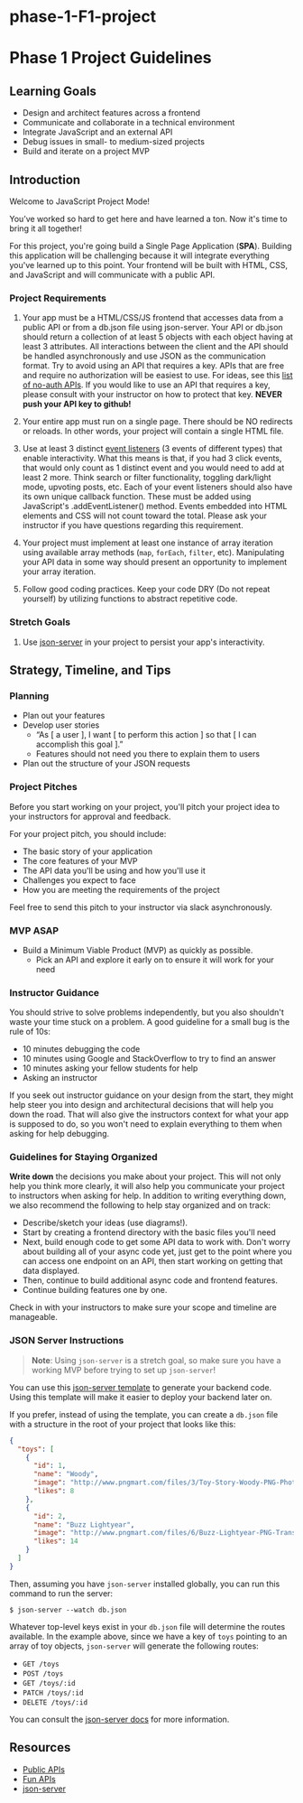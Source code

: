 # phase-1-F1-project

# Phase 1 Project Guidelines

## Learning Goals

- Design and architect features across a frontend
- Communicate and collaborate in a technical environment
- Integrate JavaScript and an external API
- Debug issues in small- to medium-sized projects
- Build and iterate on a project MVP

## Introduction

Welcome to JavaScript Project Mode!

You’ve worked so hard to get here and have learned a ton. Now it's time to bring
it all together!

For this project, you're going build a Single Page Application (**SPA**).
Building this application will be challenging because it will integrate
everything you've learned up to this point. Your frontend will be built with
HTML, CSS, and JavaScript and will communicate with a public API.

### Project Requirements

1. Your app must be a HTML/CSS/JS frontend that accesses data from a public API or
   from a db.json file using json-server. Your API or db.json should return a 
   collection of at least 5 objects with each object having at least 3 attributes. 
   All interactions between the client and the API should be handled
   asynchronously and use JSON as the communication format. Try to avoid using
   an API that requires a key. APIs that are free and require no authorization
   will be easiest to use. For ideas, see this [list of no-auth APIs][APIs]. If
   you would like to use an API that requires a key, please consult with your
   instructor on how to protect that key. **NEVER push your API key to github!**

2. Your entire app must run on a single page. There should be NO redirects or
    reloads. In other words, your project will contain a single HTML file.

3. Use at least 3 distinct [event listeners][event-listeners] (3 events of different
   types) that enable interactivity. What this means is that, if you had 3 click
   events, that would only count as 1 distinct event and you would need to add at
   least 2 more. Think search or filter functionality, toggling dark/light mode,
   upvoting posts, etc. Each of your event listeners should also have its own unique 
   callback function. These must be added using JavaScript's .addEventListener()
   method. Events embedded into HTML elements and CSS will not count toward the 
   total. Please ask your instructor if you have questions regarding this requirement.

4. Your project must implement at least one instance of array iteration using
   available array methods (`map`, `forEach`, `filter`, etc). Manipulating your
   API data in some way should present an opportunity to implement your array
   iteration.

5. Follow good coding practices. Keep your code DRY (Do not repeat yourself) by
   utilizing functions to abstract repetitive code.

### Stretch Goals

1. Use [json-server][] in your project to persist your app's interactivity.

## Strategy, Timeline, and Tips

### Planning

- Plan out your features
- Develop user stories
  - “As [ a user ], I want [ to perform this action ] so that
    [ I can accomplish this goal ].”
  - Features should not need you there to explain them to users
- Plan out the structure of your JSON requests

### Project Pitches

Before you start working on your project, you'll pitch your project idea to your
instructors for approval and feedback.

For your project pitch, you should include:

- The basic story of your application
- The core features of your MVP
- The API data you'll be using and how you'll use it
- Challenges you expect to face
- How you are meeting the requirements of the project

Feel free to send this pitch to your instructor via slack asynchronously.

### MVP ASAP

- Build a Minimum Viable Product (MVP) as quickly as possible.
  - Pick an API and explore it early on to ensure it will work for your need

### Instructor Guidance

You should strive to solve problems independently, but you also shouldn't waste
your time stuck on a problem. A good guideline for a small bug is the rule of
10s:

- 10 minutes debugging the code
- 10 minutes using Google and StackOverflow to try to find an answer
- 10 minutes asking your fellow students for help
- Asking an instructor

If you seek out instructor guidance on your design from the start, they might
help steer you into design and architectural decisions that will help you down
the road. That will also give the instructors context for what your app is
supposed to do, so you won't need to explain everything to them when asking for
help debugging.

### Guidelines for Staying Organized

**Write down** the decisions you make about your project. This will not only
help you think more clearly, it will also help you communicate your project to
instructors when asking for help. In addition to writing everything down, we
also recommend the following to help stay organized and on track:

- Describe/sketch your ideas (use diagrams!).
- Start by creating a frontend directory with the basic files you'll need
- Next, build enough code to get some API data to work with. Don't worry about
  building all of your async code yet, just get to the point where you can
  access one endpoint on an API, then start working on getting that data
  displayed.
- Then, continue to build additional async code and frontend features.
- Continue building features one by one.

Check in with your instructors to make sure your scope and timeline are
manageable.

### JSON Server Instructions

> **Note**: Using `json-server` is a stretch goal, so make sure you have a
> working MVP before trying to set up `json-server`!

You can use this [json-server template][] to generate your backend code. Using
this template will make it easier to deploy your backend later on.

[json-server template]: https://github.com/learn-co-curriculum/json-server-template

If you prefer, instead of using the template, you can create a `db.json` file
with a structure in the root of your project that looks like this:

```json
{
  "toys": [
    {
      "id": 1,
      "name": "Woody",
      "image": "http://www.pngmart.com/files/3/Toy-Story-Woody-PNG-Photos.png",
      "likes": 8
    },
    {
      "id": 2,
      "name": "Buzz Lightyear",
      "image": "http://www.pngmart.com/files/6/Buzz-Lightyear-PNG-Transparent-Picture.png",
      "likes": 14
    }
  ]
}
```

Then, assuming you have `json-server` installed globally, you can run this
command to run the server:

```console
$ json-server --watch db.json
```

Whatever top-level keys exist in your `db.json` file will determine the routes
available. In the example above, since we have a key of `toys` pointing to an
array of toy objects, `json-server` will generate the following routes:

- `GET /toys`
- `POST /toys`
- `GET /toys/:id`
- `PATCH /toys/:id`
- `DELETE /toys/:id`

You can consult the [json-server docs][] for more information.

[json-server docs]: https://www.npmjs.com/package/json-server

## Resources

- [Public APIs](https://github.com/public-apis/public-apis)
- [Fun APIs](https://apilist.fun/)
- [json-server][]

[json-server]: https://www.npmjs.com/package/json-server
[event-listeners]: https://developer.mozilla.org/en-US/docs/Web/Events
[APIs]:  https://mixedanalytics.com/blog/list-actually-free-open-no-auth-n 